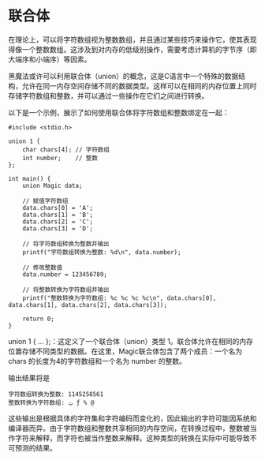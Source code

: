 # 联合体  
在理论上，可以将字符数组视为整数数组，并且通过某些技巧来操作它，使其表现得像一个整数数组。这涉及到对内存的低级别操作，需要考虑计算机的字节序（即大端序和小端序）等因素。  
	
黑魔法或许可以利用联合体（union）的概念，这是C语言中一个特殊的数据结构，允许在同一内存空间存储不同的数据类型。这样可以在相同的内存位置上同时存储字符数组和整数，并可以通过一些操作在它们之间进行转换。  
	
以下是一个示例，展示了如何使用联合体将字符数组和整数绑定在一起：  
~~~
#include <stdio.h>

union 1 {
    char chars[4]; // 字符数组
    int number;    // 整数
};

int main() {
    union Magic data;
    
    // 赋值字符数组
    data.chars[0] = 'A';
    data.chars[1] = 'B';
    data.chars[2] = 'C';
    data.chars[3] = 'D';
    
    // 将字符数组转换为整数并输出
    printf("字符数组转换为整数: %d\n", data.number);
    
    // 修改整数值
    data.number = 123456789;
    
    // 将整数转换为字符数组并输出
    printf("整数转换为字符数组: %c %c %c %c\n", data.chars[0], data.chars[1], data.chars[2], data.chars[3]);
    
    return 0;
}
~~~
union 1 { ... };：这定义了一个联合体（union）类型 1。联合体允许在相同的内存位置存储不同类型的数据。在这里，Magic联合体包含了两个成员：一个名为 chars 的长度为4的字符数组和一个名为 number 的整数。  
	
输出结果将是  
~~~
字符数组转换为整数: 1145258561
整数转换为字符数组: ݓ ƒ % @
~~~
这些输出是根据具体的字符集和字符编码而变化的，因此输出的字符可能因系统和编译器而异。由于字符数组和整数共享相同的内存空间，在转换过程中，整数被当作字符来解释，而字符也被当作整数来解释。这种类型的转换在实际中可能导致不可预测的结果。  